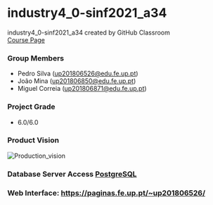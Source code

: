 # industry4_0-sinf2021_a34
industry4_0-sinf2021_a34 created by GitHub Classroom  
[Course Page](https://sigarra.up.pt/feup/pt/ucurr_geral.ficha_uc_view?pv_ocorrencia_id=461259)  

### Group Members
 * Pedro Silva    (up201806526@edu.fe.up.pt)
 * João Mina      (up201806850@edu.fe.up.pt)
 * Miguel Correia (up201806871@edu.fe.up.pt)

### Project Grade
 * 6.0/6.0

### Product Vision
![Production_vision](https://user-images.githubusercontent.com/78810496/108132578-fc9f9480-70aa-11eb-9139-7d9e119ac6d3.png)

### Database Server Access [PostgreSQL](https://db.fe.up.pt/phppgadmin/)

### Web Interface: https://paginas.fe.up.pt/~up201806526/

